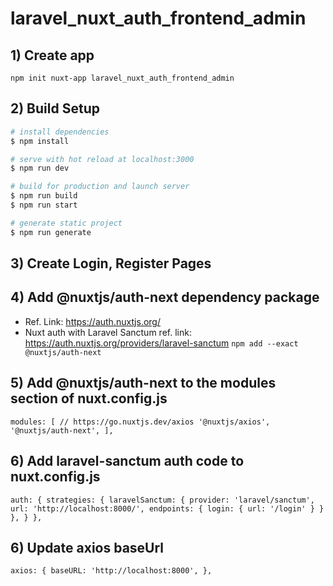 # laravel_nuxt_auth_frontend_admin

## 1) Create app
```
npm init nuxt-app laravel_nuxt_auth_frontend_admin
```

## 2) Build Setup

```bash
# install dependencies
$ npm install

# serve with hot reload at localhost:3000
$ npm run dev

# build for production and launch server
$ npm run build
$ npm run start

# generate static project
$ npm run generate
```

## 3) Create Login, Register Pages

## 4) Add @nuxtjs/auth-next dependency package
- Ref. Link: https://auth.nuxtjs.org/
- Nuxt auth with Laravel Sanctum ref. link: https://auth.nuxtjs.org/providers/laravel-sanctum
``
npm add --exact @nuxtjs/auth-next
``

## 5) Add @nuxtjs/auth-next to the modules section of nuxt.config.js
``
modules: [
    // https://go.nuxtjs.dev/axios
    '@nuxtjs/axios',
    '@nuxtjs/auth-next',
],
``

## 6) Add laravel-sanctum auth code to nuxt.config.js
``
auth: {
    strategies: {
        laravelSanctum: {
            provider: 'laravel/sanctum',
            url: 'http://localhost:8000/',
            endpoints: {
                login: {
                    url: '/login'
                }
            }
        },
    }
},
``

## 6) Update axios baseUrl
``
axios: {
    baseURL: 'http://localhost:8000',
},
``